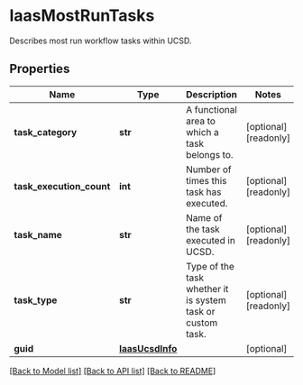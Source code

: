 # IaasMostRunTasks

Describes most run workflow tasks within UCSD. 
## Properties
Name | Type | Description | Notes
------------ | ------------- | ------------- | -------------
**task_category** | **str** | A functional area to which a task belongs to.   | [optional] [readonly] 
**task_execution_count** | **int** | Number of times this task has executed.   | [optional] [readonly] 
**task_name** | **str** | Name of the task executed in UCSD.   | [optional] [readonly] 
**task_type** | **str** | Type of the task whether it is system task or custom task.    | [optional] [readonly] 
**guid** | [**IaasUcsdInfo**](.md) |  | [optional] 

[[Back to Model list]](../README.md#documentation-for-models) [[Back to API list]](../README.md#documentation-for-api-endpoints) [[Back to README]](../README.md)


